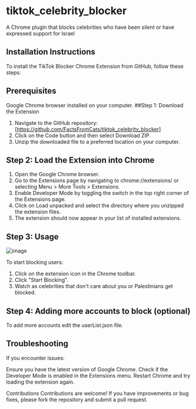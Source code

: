 # tiktok_celebrity_blocker
A Chrome plugin that blocks celebrities who have been silent or have expressed support for Israel

## Installation Instructions
To install the TikTok Blocker Chrome Extension from GitHub, follow these steps:

## Prerequisites
Google Chrome browser installed on your computer.
##Step 1: Download the Extension
1. Navigate to the GitHub repository: [https://github.com/FactsFromCats/tiktok_celebrity_blocker]
2. Click on the Code button and then select Download ZIP.
3. Unzip the downloaded file to a preferred location on your computer.

## Step 2: Load the Extension into Chrome
1. Open the Google Chrome browser.
2. Go to the Extensions page by navigating to chrome://extensions/ or selecting Menu > More Tools > Extensions.
3. Enable Developer Mode by toggling the switch in the top right corner of the Extensions page.
4. Click on Load unpacked and select the directory where you unzipped the extension files.
5. The extension should now appear in your list of installed extensions.

## Step 3: Usage

![image](https://github.com/FactsFromCats/tiktok_celebrity_blocker/assets/169418602/cbfdcbef-18c9-4d09-9727-9ed48999ff26)

To start blocking users:
1. Click on the extension icon in the Chrome toolbar.
2. Click "Start Blocking".
3. Watch as celebrities that don't care about you or Palestinians get blocked.

## Step 4: Adding more accounts to block (optional)
To add more accounts edit the userList.json file.


## Troubleshooting
If you encounter issues:

Ensure you have the latest version of Google Chrome.
Check if the Developer Mode is enabled in the Extensions menu.
Restart Chrome and try loading the extension again.

Contributions
Contributions are welcome! If you have improvements or bug fixes, please fork the repository and submit a pull request.

